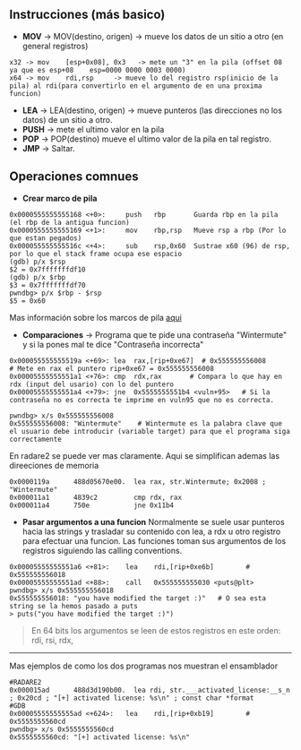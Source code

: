 
## Instrucciones (más basico)

 - **MOV** -> MOV(destino, origen) -> mueve los datos de un sitio a otro (en general registros)
```
x32 -> mov    [esp+0x08], 0x3   -> mete un "3" en la pila (offset 08 ya que es esp+08    esp=0000 0000 0003 0000)
x64 -> mov    rdi,rsp     -> mueve lo del registro rsp(inicio de la pila) al rdi(para convertirlo en el argumento de en una proxima funcion)
```
 - **LEA** -> LEA(destino, origen) -> mueve punteros (las direcciones no los datos) de un sitio a otro.
 - **PUSH** -> mete el ultimo valor en la pila
 - **POP** -> POP(destino) mueve el ultimo valor de la pila en tal registro.
 - **JMP** -> Saltar.



## Operaciones comnues 

 - **Crear marco de pila** 
```
0x0000555555555168 <+0>:     push   rbp       Guarda rbp en la pila (el rbp de la antigua funcion)
0x0000555555555169 <+1>:     mov    rbp,rsp   Mueve rsp a rbp (Por lo que estan pegados)
0x000055555555516c <+4>:     sub    rsp,0x60  Sustrae x60 (96) de rsp, por lo que el stack frame ocupa ese espacio
(gdb) p/x $rsp
$2 = 0x7fffffffdf10
(gdb) p/x $rbp
$3 = 0x7fffffffdf70
pwndbg> p/x $rbp - $rsp
$5 = 0x60    
```
Mas información sobre los marcos de pila [aqui](https://github.com/CUCUxii/CUCUxii.github.io/blob/main/Binarios/Estructura%20de%20un%20binario.md#la-pila)

 - **Comparaciones** -> Programa que te pide una contraseña "Wintermute" y si la pones mal te dice "Contraseña incorrecta"
```
0x000055555555519a <+69>: lea  rax,[rip+0xe67]  # 0x555555556008       # Mete en rax el puntero rip+0xe67 = 0x555555556008
0x00005555555551a1 <+76>: cmp  rdx,rax       # Compara lo que hay en rdx (input del usario) con lo del puntero
0x00005555555551a4 <+79>: jne  0x5555555551b4 <vuln+95>   # Si la contraseña no es correcta te imprime en vuln95 que no es correcta.

pwndbg> x/s 0x555555556008
0x555555556008: "Wintermute"    # Wintermute es la palabra clave que el usuario debe introducir (variable target) para que el programa siga correctamente
```
En radare2 se puede ver mas claramente. Aqui se simplifican ademas las direeciones de memoria 
```
0x0000119a      488d05670e00.  lea rax, str.Wintermute; 0x2008 ; "Wintermute"
0x000011a1      4839c2         cmp rdx, rax
0x000011a4      750e           jne 0x11b4
```
 - **Pasar argumentos a una funcion**
Normalmente se suele usar punteros hacia las strings y trasladar su contenido con lea, a rdx u otro registro para efectuar una funcion.
Las funciones toman sus argumentos de los registros siguiendo las calling conventions.

```
0x00005555555551a6 <+81>:    lea    rdi,[rip+0xe6b]        # 0x555555556018
0x00005555555551ad <+88>:    call   0x555555555030 <puts@plt>
pwndbg> x/s 0x555555556018
0x555555556018: "you have modified the target :)"   # O sea esta string se la hemos pasado a puts
> puts("you have modified the target :)")
```
> En 64 bits los argumentos se leen de estos registros en este orden: rdi, rsi, rdx,

------------------------------------------------------------------------------------------

Mas ejemplos de como los dos programas nos muestran el ensamblador
```
#RADARE2
0x000015ad      488d3d190b00.  lea rdi, str.___activated_license:__s_n ; 0x20cd ; "[+] activated license: %s\n" ; const char *format
#GDB
0x00005555555555ad <+624>:   lea    rdi,[rip+0xb19]        # 0x5555555560cd 
pwndbg> x/s 0x5555555560cd
0x5555555560cd: "[+] activated license: %s\n"
```
